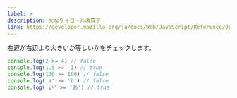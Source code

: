 ```yaml
---
label: >
description: 大なりイコール演算子
link: https://developer.mozilla.org/ja/docs/Web/JavaScript/Reference/Operators/Greater_than_or_equal
---
```


左辺が右辺より大きいか等しいかをチェックします。

```typescript
console.log(2 >= 4) // false
console.log(1.5 >= -1) // true
console.log(100 >= 100) // false
console.log('a' >= 'b') // false
console.log('い' >= 'あ') // true
```

